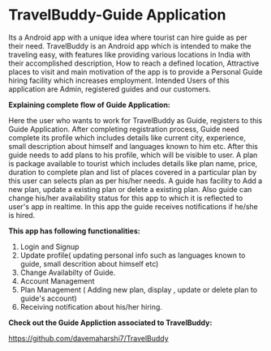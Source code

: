 # TravelBuddy-Guide Application

Its a Android app with a unique idea where tourist can hire guide as per their need. TravelBuddy is an Android app which is intended to make the traveling easy, with features like providing various locations in India with their accomplished description, How to reach a defined location, Attractive places to visit and main motivation of the app is to provide a Personal Guide hiring facility which increases employment. Intended Users of this application are Admin, registered guides and our customers.

**Explaining complete flow of Guide Application:**

Here the user who wants to work for TravelBuddy as Guide, registers to this Guide Application. After completing registration process, Guide need complete its profile which includes details like current city, experience, small description about himself and languages known to him etc. After this guide needs to add plans to his profile, which will be visible to user. A plan is package available to tourist which includes details like plan name, price, duration to complete plan and list of places covered in a particular plan by this user can selects plan as per his/her needs. A guide has facility to Add a new plan, update a existing plan or delete a existing plan. Also guide can change his/her availability status for this app to which it is reflected to user's app in realtime. In this app the guide receives notifications if he/she is hired.

**This app has following functionalities:**

1. Login and Signup
2. Update profile( updating personal info such as languages known to guide, small descrition about himself etc)
3. Change Availabilty of Guide.
4. Account Management
5. Plan Management ( Adding new plan, display , update or delete plan to guide's account)
6. Receiving notification about his/her hiring.

**Check out the Guide Appliction associated to TravelBuddy:**

https://github.com/davemaharshi7/TravelBuddy

